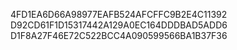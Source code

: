 4FD1EA6D66A98977EAFB524AFCFFC9B2E4C11392
D92CD61F1D15317442A129A0EC164DDDBAD5ADD6
D1F8A27F46E72C522BCC4A090599566BA1B37F36
